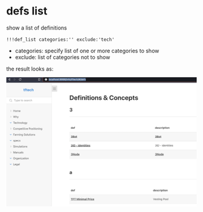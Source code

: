 
# defs list

show a list of definitions

```
!!!def_list categories:'' exclude:'tech'
``` 

- categories: specify list of one or more categories to show
- exclude: list of categories not to show

the result looks as:

![](img/defs_list.png)
